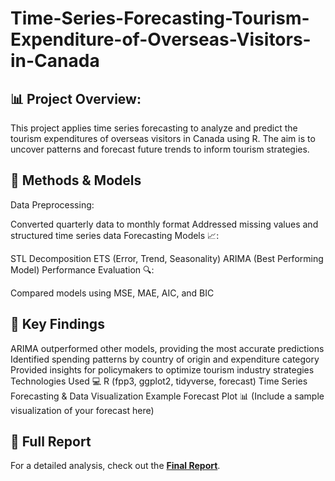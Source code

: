# Time-Series-Forecasting-Tourism-Expenditure-of-Overseas-Visitors-in-Canada

## 📊 Project Overview:
This project applies time series forecasting to analyze and predict the tourism expenditures of overseas visitors in Canada using R. The aim is to uncover patterns and forecast future trends to inform tourism strategies.

## 🔧 Methods & Models 
Data Preprocessing:

Converted quarterly data to monthly format
Addressed missing values and structured time series data
Forecasting Models 📈:

STL Decomposition
ETS (Error, Trend, Seasonality)
ARIMA (Best Performing Model)
Performance Evaluation 🔍:

Compared models using MSE, MAE, AIC, and BIC

## 📍 Key Findings
ARIMA outperformed other models, providing the most accurate predictions
Identified spending patterns by country of origin and expenditure category
Provided insights for policymakers to optimize tourism industry strategies
Technologies Used 💻
R (fpp3, ggplot2, tidyverse, forecast)
Time Series Forecasting & Data Visualization
Example Forecast Plot 📊
(Include a sample visualization of your forecast here)

## 📄 Full Report  
For a detailed analysis, check out the **[Final Report](https://github.com/ChuyueCui/Time-Series-Forecasting-Tourism-Expenditure-of-Overseas-Visitors-in-Canada/blob/main/Reports/Final%20report%20Final%20Version%20.pdf)**.
